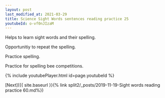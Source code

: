 ```yaml
---
layout: post
last_modified_at: 2021-03-29
title: Science Sight Words sentences reading practice 25
youtubeId: o-vf0nJIzaM
---
```

 
 
Helps to learn sight words and their spelling.

Opportunitiy to repeat the spelling. 

Practice spelling. 
 
Practice for spelling bee competitions. 
 
{% include youtubePlayer.html id=page.youtubeId %}
 
 

[Next]({{ site.baseurl }}{% link  split2/_posts/2019-11-19-Sight words reading practice 60.md%})
 
